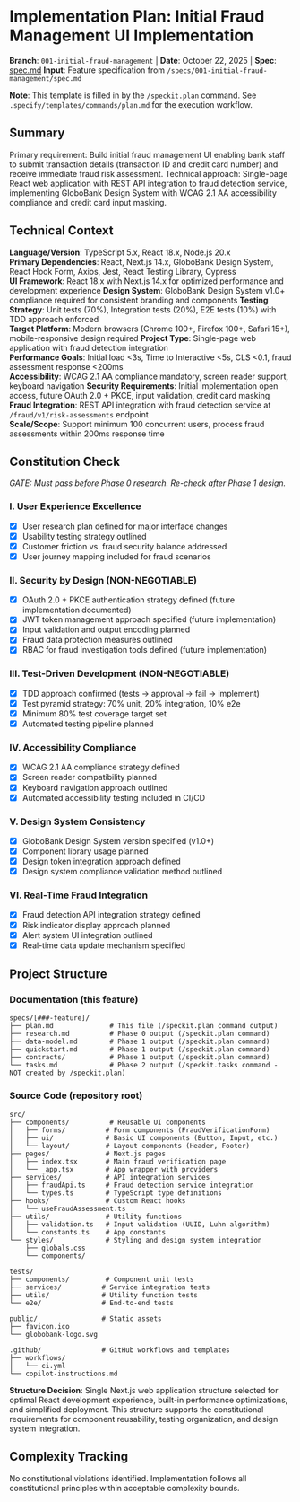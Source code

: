 # Implementation Plan: Initial Fraud Management UI Implementation

**Branch**: `001-initial-fraud-management` | **Date**: October 22, 2025 | **Spec**: [spec.md](./spec.md)
**Input**: Feature specification from `/specs/001-initial-fraud-management/spec.md`

**Note**: This template is filled in by the `/speckit.plan` command. See `.specify/templates/commands/plan.md` for the execution workflow.

## Summary

Primary requirement: Build initial fraud management UI enabling bank staff to submit transaction details (transaction ID and credit card number) and receive immediate fraud risk assessment. Technical approach: Single-page React web application with REST API integration to fraud detection service, implementing GloboBank Design System with WCAG 2.1 AA accessibility compliance and credit card input masking.

## Technical Context

**Language/Version**: TypeScript 5.x, React 18.x, Node.js 20.x  
**Primary Dependencies**: React, Next.js 14.x, GloboBank Design System, React Hook Form, Axios, Jest, React Testing Library, Cypress  
**UI Framework**: React 18.x with Next.js 14.x for optimized performance and development experience
**Design System**: GloboBank Design System v1.0+ compliance required for consistent branding and components
**Testing Strategy**: Unit tests (70%), Integration tests (20%), E2E tests (10%) with TDD approach enforced  
**Target Platform**: Modern browsers (Chrome 100+, Firefox 100+, Safari 15+), mobile-responsive design required
**Project Type**: Single-page web application with fraud detection integration  
**Performance Goals**: Initial load <3s, Time to Interactive <5s, CLS <0.1, fraud assessment response <200ms  
**Accessibility**: WCAG 2.1 AA compliance mandatory, screen reader support, keyboard navigation
**Security Requirements**: Initial implementation open access, future OAuth 2.0 + PKCE, input validation, credit card masking
**Fraud Integration**: REST API integration with fraud detection service at `/fraud/v1/risk-assessments` endpoint  
**Scale/Scope**: Support minimum 100 concurrent users, process fraud assessments within 200ms response time

## Constitution Check

*GATE: Must pass before Phase 0 research. Re-check after Phase 1 design.*

### I. User Experience Excellence

- [x] User research plan defined for major interface changes
- [x] Usability testing strategy outlined  
- [x] Customer friction vs. fraud security balance addressed
- [x] User journey mapping included for fraud scenarios

### II. Security by Design (NON-NEGOTIABLE)

- [x] OAuth 2.0 + PKCE authentication strategy defined (future implementation documented)
- [x] JWT token management approach specified (future implementation)
- [x] Input validation and output encoding planned
- [x] Fraud data protection measures outlined
- [x] RBAC for fraud investigation tools defined (future implementation)

### III. Test-Driven Development (NON-NEGOTIABLE)

- [x] TDD approach confirmed (tests → approval → fail → implement)
- [x] Test pyramid strategy: 70% unit, 20% integration, 10% e2e
- [x] Minimum 80% test coverage target set
- [x] Automated testing pipeline planned

### IV. Accessibility Compliance

- [x] WCAG 2.1 AA compliance strategy defined
- [x] Screen reader compatibility planned
- [x] Keyboard navigation approach outlined
- [x] Automated accessibility testing included in CI/CD

### V. Design System Consistency

- [x] GloboBank Design System version specified (v1.0+)
- [x] Component library usage planned
- [x] Design token integration approach defined
- [x] Design system compliance validation method outlined

### VI. Real-Time Fraud Integration

- [x] Fraud detection API integration strategy defined
- [x] Risk indicator display approach planned
- [x] Alert system UI integration outlined
- [x] Real-time data update mechanism specified

## Project Structure

### Documentation (this feature)

```
specs/[###-feature]/
├── plan.md              # This file (/speckit.plan command output)
├── research.md          # Phase 0 output (/speckit.plan command)
├── data-model.md        # Phase 1 output (/speckit.plan command)
├── quickstart.md        # Phase 1 output (/speckit.plan command)
├── contracts/           # Phase 1 output (/speckit.plan command)
└── tasks.md             # Phase 2 output (/speckit.tasks command - NOT created by /speckit.plan)
```

### Source Code (repository root)

```text
src/
├── components/          # Reusable UI components
│   ├── forms/          # Form components (FraudVerificationForm)
│   ├── ui/             # Basic UI components (Button, Input, etc.)
│   └── layout/         # Layout components (Header, Footer)
├── pages/              # Next.js pages
│   ├── index.tsx       # Main fraud verification page
│   └── _app.tsx        # App wrapper with providers
├── services/           # API integration services
│   ├── fraudApi.ts     # Fraud detection service integration
│   └── types.ts        # TypeScript type definitions
├── hooks/              # Custom React hooks
│   └── useFraudAssessment.ts
├── utils/              # Utility functions
│   ├── validation.ts   # Input validation (UUID, Luhn algorithm)
│   └── constants.ts    # App constants
└── styles/             # Styling and design system integration
    ├── globals.css
    └── components/

tests/
├── components/         # Component unit tests
├── services/          # Service integration tests
├── utils/             # Utility function tests
└── e2e/               # End-to-end tests

public/                # Static assets
├── favicon.ico
└── globobank-logo.svg

.github/               # GitHub workflows and templates
├── workflows/
│   └── ci.yml
└── copilot-instructions.md
```

**Structure Decision**: Single Next.js web application structure selected for optimal React development experience, built-in performance optimizations, and simplified deployment. This structure supports the constitutional requirements for component reusability, testing organization, and design system integration.

## Complexity Tracking

No constitutional violations identified. Implementation follows all constitutional principles within acceptable complexity bounds.
